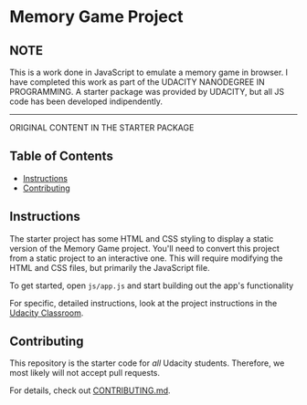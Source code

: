 # Memory Game Project

## NOTE

This is a work done in JavaScript to emulate a memory game in browser. I have completed this work as part of the UDACITY NANODEGREE IN PROGRAMMING.
A starter package was provided by UDACITY, but all JS code has been developed indipendently. 

-----------------------------------------------------------------------------------------------------------------
ORIGINAL CONTENT IN THE STARTER PACKAGE

## Table of Contents

* [Instructions](#instructions)
* [Contributing](#contributing)

## Instructions

The starter project has some HTML and CSS styling to display a static version of the Memory Game project. You'll need to convert this project from a static project to an interactive one. This will require modifying the HTML and CSS files, but primarily the JavaScript file.

To get started, open `js/app.js` and start building out the app's functionality

For specific, detailed instructions, look at the project instructions in the [Udacity Classroom](https://classroom.udacity.com/me).

## Contributing

This repository is the starter code for _all_ Udacity students. Therefore, we most likely will not accept pull requests.

For details, check out [CONTRIBUTING.md](CONTRIBUTING.md).
